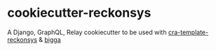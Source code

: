 # cookiecutter-reckonsys
A Django, GraphQL, Relay cookiecutter to be used with [cra-template-reckonsys](https://github.com/reckonsys/cra-template-reckonsys) &amp; [bigga](https://github.com/reckonsys/bigga)
